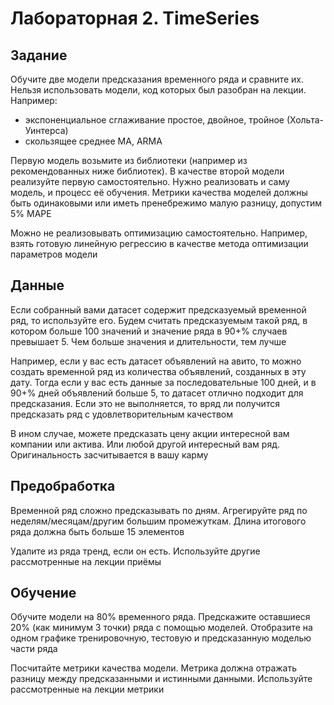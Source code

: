 # Лабораторная 2. TimeSeries

## Задание
Обучите две модели предсказания временного ряда и сравните их. 
Нельзя использовать модели, код которых был разобран на лекции. Например:
- экспоненциальное сглаживание 
  простое, двойное, тройное (Хольта-Уинтерса)
- скользящее среднее
  MA, ARMA

Первую модель возьмите из библиотеки (например из рекомендованных ниже библиотек). В качестве второй модели реализуйте первую самостоятельно. Нужно реализовать и саму модель, и процесс её обучения. Метрики качества моделей должны быть одинаковыми или иметь пренебрежимо малую разницу, допустим 5% MAPE

Можно не реализовывать оптимизацию самостоятельно. Например, взять готовую линейную регрессию в качестве метода оптимизации параметров модели

## Данные

Если собранный вами датасет содержит предсказуемый временной ряд, то используйте его. Будем считать предсказуемым такой ряд, в котором больше 100 значений и значение ряда в 90+% случаев превышает 5. Чем больше значения и длительности, тем лучше

Например, если у вас есть датасет объявлений на авито, то можно создать временной ряд из количества объявлений, созданных в эту дату. Тогда если у вас есть данные за последовательные 100 дней, и в 90+% дней объявлений больше 5, то датасет отлично подходит для предсказания. Если это не выполняется, то вряд ли получится предсказать ряд с удовлетворительным качеством 

В ином случае, можете предсказать цену акции интересной вам компании или актива. Или любой другой интересный вам ряд. Оригинальность засчитывается в вашу карму

## Предобработка

Временной ряд сложно предсказывать по дням. Агрегируйте ряд по неделям/месяцам/другим большим промежуткам. Длина итогового ряда должна быть больше 15 элементов

Удалите из ряда тренд, если он есть. Используйте другие рассмотренные на лекции приёмы

## Обучение

Обучите модели на 80% временного ряда. Предскажите оставшиеся 20% (как минимум 3 точки) ряда с помощью моделей. Отобразите на одном графике тренировочную, тестовую и предсказанную моделью части ряда

Посчитайте метрики качества модели. Метрика должна отражать разницу между предсказанными и истинными данными. Используйте рассмотренные на лекции метрики
